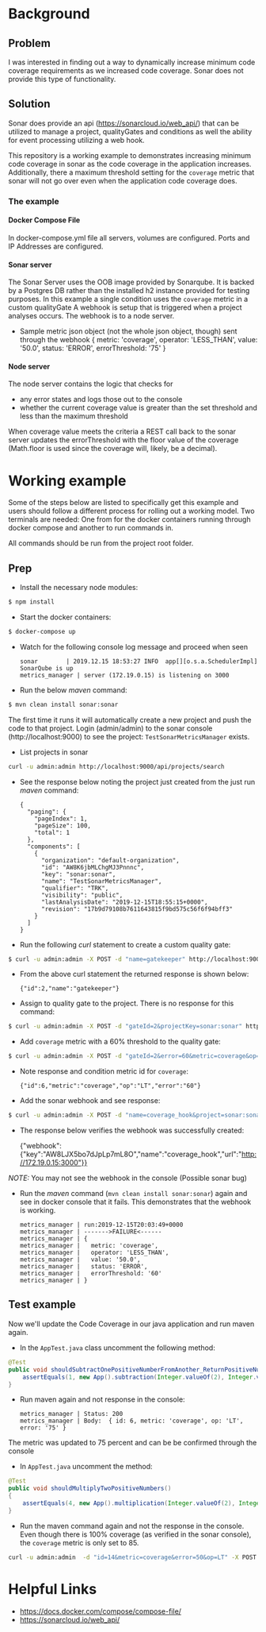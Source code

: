 # Background
## Problem
I was interested in finding out a way to dynamically increase minimum code coverage requirements as we increased code 
coverage.  Sonar does not provide this type of functionality.

## Solution
Sonar does provide an api (https://sonarcloud.io/web_api/) that can be utilized to manage a project, qualityGates and 
conditions as well the ability for event processing utilizing a web hook.

This repository is a working example to demonstrates increasing minimum code coverage in sonar as the code coverage
in the application increases.  Additionally, there a maximum threshold setting for the `coverage` metric that sonar
will not go over even when the application code coverage does.

### The example
#### Docker Compose File
In docker-compose.yml file all servers, volumes are configured. Ports and IP Addresses are configured.

#### Sonar server
The Sonar Server uses the OOB image provided by Sonarqube.  It is backed by a Postgres DB rather than the installed
h2 instance provided for testing purposes.
In this example a single condition uses the `coverage` metric in a custom qualityGate
A webhook is setup that is triggered when a project analyses occurs.  The webhook is to a node server.
* Sample metric json object (not the whole json object, though) sent through the webhook
       {
          metric: 'coverage',
          operator: 'LESS_THAN',
          value: '50.0',
          status: 'ERROR',
          errorThreshold: '75'
       }

#### Node server
The node server contains the logic that checks for
* any error states and logs those out to the console
* whether the current coverage value is greater than the set threshold and less than the maximum threshold

When coverage value meets the criteria a REST call back to the sonar server updates the errorThreshold with the
floor value of the coverage (Math.floor is used since the coverage will, likely, be a decimal).

# Working example
Some of the steps below are listed to specifically get this example and users should follow a different process for 
rolling out a working model. Two terminals are needed: One from for the docker containers running through 
docker compose and another to run commands in.

All commands should be run from the project root folder.
## Prep
* Install the necessary node modules:
```bash
$ npm install
``` 
* Start the docker containers:
```bash
$ docker-compose up
```
* Watch for the following console log message and proceed when seen

      sonar        | 2019.12.15 18:53:27 INFO  app[][o.s.a.SchedulerImpl] SonarQube is up
      metrics_manager | server (172.19.0.15) is listening on 3000

* Run the below _maven_ command:
```bash
$ mvn clean install sonar:sonar
```

The first time it runs it will automatically create a new project and push the code to that project. 
Login (admin/admin) to the sonar console (http://localhost:9000) to see the project: 
`TestSonarMetricsManager` exists.

* List projects in sonar
```bash
curl -u admin:admin http://localhost:9000/api/projects/search
```

* See the response below noting the project just created from the just run _maven_ command:

      {
        "paging": {
          "pageIndex": 1,
          "pageSize": 100,
          "total": 1
        },
        "components": [
          {
            "organization": "default-organization",
            "id": "AW8K6jbMLChgMJ3Pnnnc",
            "key": "sonar:sonar",
            "name": "TestSonarMetricsManager",
            "qualifier": "TRK",
            "visibility": "public",
            "lastAnalysisDate": "2019-12-15T18:55:15+0000",
            "revision": "17b9d79108b7611643815f9bd575c56f6f94bff3"
          }
        ]
      }
      
* Run the following _curl_ statement to create a custom quality gate:
```bash
$ curl -u admin:admin -X POST -d "name=gatekeeper" http://localhost:9000/api/qualitygates/create
```

* From the above curl statement the returned response is shown below:

      {"id":2,"name":"gatekeeper"}

* Assign to quality gate to the project.  There is no response for this command:
```bash
$ curl -u admin:admin -X POST -d "gateId=2&projectKey=sonar:sonar" http://localhost:9000/api/qualitygates/select
```

* Add `coverage` metric with a 60% threshold to the quality gate:
```bash
$ curl -u admin:admin -X POST -d "gateId=2&error=60&metric=coverage&op=LT" http://localhost:9000/api/qualitygates/create_condition
```

* Note response and condition metric id for `coverage`:

      {"id":6,"metric":"coverage","op":"LT","error":"60"}
      
* Add the sonar webhook and see response:
```bash
$ curl -u admin:admin -X POST -d "name=coverage_hook&project=sonar:sonar&url=http://172.19.0.15:3000" http://localhost:9000/api/webhooks/create
```

* The response below verifies the webhook was successfully created:

    {"webhook":{"key":"AW8LJX5bo7dJpLp7mL8O","name":"coverage_hook","url":"http://172.19.0.15:3000"}}

*NOTE:* You may not see the webhook in the console (Possible sonar bug)

* Run the _maven_ command (`mvn clean install sonar:sonar`) again and see in docker console that it 
fails.  This demonstrates that the webhook is working.

      metrics_manager | run:2019-12-15T20:03:49+0000
      metrics_manager | ------->FAILURE<------
      metrics_manager | {
      metrics_manager |   metric: 'coverage',
      metrics_manager |   operator: 'LESS_THAN',
      metrics_manager |   value: '50.0',
      metrics_manager |   status: 'ERROR',
      metrics_manager |   errorThreshold: '60'
      metrics_manager | }

## Test example
Now we'll update the Code Coverage in our java application and run maven again.

* In the `AppTest.java` class uncomment the following method: 

```java
@Test
public void shouldSubtractOnePositiveNumberFromAnother_ReturnPositiveNumber()
    assertEquals(1, new App().subtraction(Integer.valueOf(2), Integer.valueOf(1)).longValue());
}
```
* Run maven again and not response in the console:

      metrics_manager | Status: 200
      metrics_manager | Body:  { id: 6, metric: 'coverage', op: 'LT', error: '75' }

The metric was updated to 75 percent and can be be confirmed through the console

* In `AppTest.java` uncomment the method:
```java
@Test
public void shouldMultiplyTwoPositiveNumbers()
{
    assertEquals(4, new App().multiplication(Integer.valueOf(2), Integer.valueOf(2)).longValue());
}
```

* Run the maven command again and not the response in the console.  Even though there is 100% coverage (as verified
in the sonar console), the `coverage` metric is only set to 85.

```bash
curl -u admin:admin  -d "id=14&metric=coverage&error=50&op=LT" -X POST http://localhost:9000/api/qualitygates/update_condition
```

# Helpful Links

* https://docs.docker.com/compose/compose-file/
* https://sonarcloud.io/web_api/
